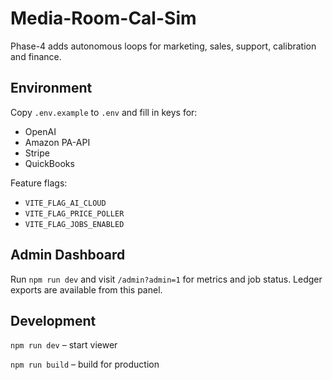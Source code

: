 # Media-Room-Cal-Sim

Phase-4 adds autonomous loops for marketing, sales, support, calibration and finance.

## Environment
Copy `.env.example` to `.env` and fill in keys for:

- OpenAI
- Amazon PA-API
- Stripe
- QuickBooks

Feature flags:

- `VITE_FLAG_AI_CLOUD`
- `VITE_FLAG_PRICE_POLLER`
- `VITE_FLAG_JOBS_ENABLED`

## Admin Dashboard

Run `npm run dev` and visit `/admin?admin=1` for metrics and job status. Ledger exports are available from this panel.

## Development

`npm run dev` – start viewer

`npm run build` – build for production
